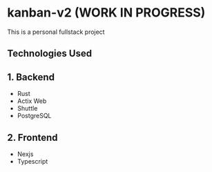 # kanban-v2 (WORK IN PROGRESS)

This is a personal fullstack project

## Technologies Used

## 1. Backend

- Rust
- Actix Web
- Shuttle
- PostgreSQL

## 2. Frontend

- Nexjs
- Typescript
